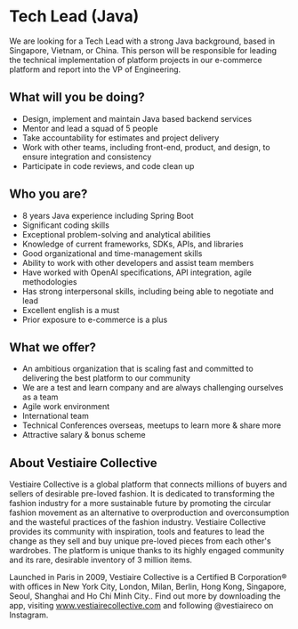 # Tech Lead (Java)

We are looking for a Tech Lead with a strong Java background, based in Singapore, Vietnam, or China. This person will be responsible for leading the technical implementation of platform projects in our e-commerce platform and report into the VP of Engineering.

## What will you be doing?

* Design, implement and maintain Java based backend services
* Mentor and lead a squad of 5 people
* Take accountability for estimates and project delivery
* Work with other teams, including front-end, product, and design, to ensure integration and consistency
* Participate in code reviews, and code clean up

## Who you are?

* 8 years Java experience including Spring Boot
* Significant coding skills
* Exceptional problem-solving and analytical abilities
* Knowledge of current frameworks, SDKs, APIs, and libraries
* Good organizational and time-management skills
* Ability to work with other developers and assist team members
* Have worked with OpenAI specifications, API integration, agile methodologies
* Has strong interpersonal skills, including being able to negotiate and lead
* Excellent english is a must
* Prior exposure to e-commerce is a plus

## What we offer?

* An ambitious organization that is scaling fast and committed to delivering the best platform to our community
* We are a test and learn company and are always challenging ourselves as a team
* Agile work environment
* International team
* Technical Conferences overseas, meetups to learn more & share more
* Attractive salary & bonus scheme

## About Vestiaire Collective

Vestiaire Collective is a global platform that connects millions of buyers and sellers of desirable pre-loved fashion. It is dedicated to transforming the fashion industry for a more sustainable future by promoting the circular fashion movement as an alternative to overproduction and overconsumption and the wasteful practices of the fashion industry. Vestiaire Collective provides its community with inspiration, tools and features to lead the change as they sell and buy unique pre-loved pieces from each other's wardrobes. The platform is unique thanks to its highly engaged community and its rare, desirable inventory of 3 million items.

Launched in Paris in 2009, Vestiaire Collective is a Certified B Corporation® with offices in New York City, London, Milan, Berlin, Hong Kong, Singapore, Seoul, Shanghai and Ho Chi Minh City.. Find out more by downloading the app, visiting www.vestiairecollective.com and following @vestiaireco on Instagram.


